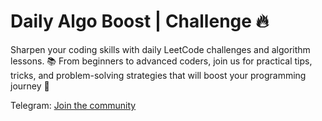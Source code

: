 # Daily Algo Boost | Challenge 🔥

Sharpen your coding skills with daily LeetCode challenges and algorithm lessons. 📚
From beginners to advanced coders, join us for practical tips, tricks, and problem-solving strategies that will boost your programming journey 🚀

Telegram: [Join the community](https://t.me/+XsGrTJ_hKSM1MmE6)